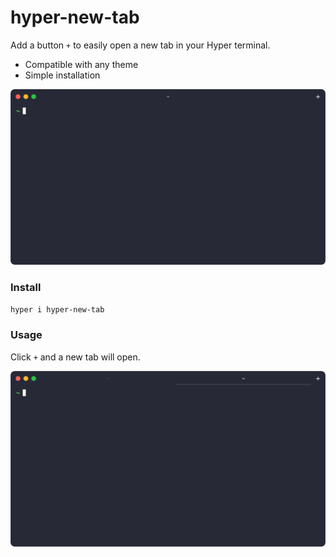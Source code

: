 # hyper-new-tab
Add a button `+` to easily open a new tab in your Hyper terminal.

* Compatible with any theme
* Simple installation

<div align="center">
  <p>
    <img alt="demo" src="demo/default.png" width="600px" />
  </p>
</div>

### Install

`hyper i hyper-new-tab`

### Usage

Click `+` and a new tab will open.

<div align="center">
  <p>
    <img alt="demo" src="demo/new_tab.png" width="600px" />
  </p>
</div>
